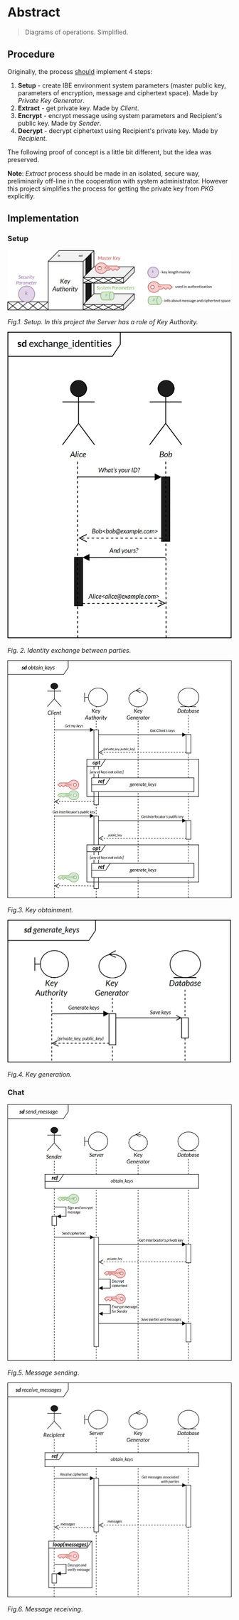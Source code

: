 # Abstract

> Diagrams of operations. Simplified.

## Procedure

Originally, the process [should](https://crypto.stanford.edu/~dabo/pubs/papers/bfibe.pdf) implement 4 steps:

1. **Setup** - create IBE environment system parameters (master public key, parameters of encryption, message and ciphertext space). Made by *Private Key Generator*.
2. **Extract** - get private key. Made by *Client*.
3. **Encrypt** - encrypt message using system parameters and Recipient's public key. Made by *Sender*.
4. **Decrypt** - decrypt ciphertext using Recipient's private key. Made by *Recipient*.

The following proof of concept is a little bit different, but the idea was preserved.

**Note**: *Extract* process should be made in an isolated, secure way, preliminarily off-line in the cooperation with system administrator. However this project simplifies the process for getting the private key from *PKG* explicitly.

## Implementation

### Setup

![Setup](operations-setup.png)

*Fig.1. Setup. In this project the Server has a role of Key Authority.*

![Identity exchange](operations-exchange-identiites.png)

*Fig. 2. Identity exchange between parties.*

![Key obtainment](operations-obtain-keys.png)

*Fig.3. Key obtainment.*

![Key generation](operations-generate-keys.png)

*Fig.4. Key generation.*

### Chat

![Message sending](operations-send-message.png)

*Fig.5. Message sending*.

![Message receiving](operations-receive-messages.png)

*Fig.6. Message receiving*.
